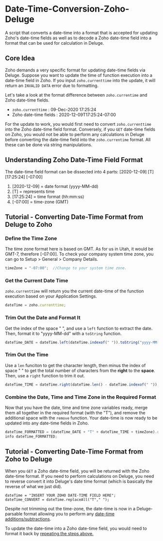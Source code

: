 # Date-Time-Conversion-Zoho-Deluge
A script that converts a date-time into a format that is accepted for updating Zoho's date-time fields as well as to decode a Zoho date-time field into a format that can be used for calculation in Deluge.

## Core Idea
Zoho demands a very specific format for updating date-time fields via Deluge. Suppose you want to update the time of function execution into a date-time field in Zoho. If you input `zoho.currenttime` into the update, it will return an `INVALID DATA` error due to formatting.

Let's take a look at the format difference between `zoho.currentime` and Zoho date-time fields.
* `zoho.currenttime` : 09-Dec-2020 17:25:24
* Zoho date-time fields : 2020-12-09T17:25:24-07:00

For the update to work, you would first need to convert `zoho.currenttime` into the Zoho date-time field format. Conversely, if you `GET` date-time fields on Zoho, you would not be able to perform any calculations in Deluge before converting the date-time field into the `zoho.currentime` format. All these can be done via string manipulations.

## Understanding Zoho Date-Time Field Format
The date-time field format can be dissected into 4 parts: [2020-12-09] [T] [17:25:24] [-07:00]
1. [2020-12-09] = date format (yyyy-MM-dd)
2. [T] = represents time
3. [17:25:24] = time format (hh:mm:ss)
4. [-07:00] = time-zone (GMT)

## Tutorial - Converting Date-Time Format from Deluge to Zoho

### Define the Time Zone
The time zone format here is based on GMT. As for us in Utah, it would be GMT-7, therefore [-07:00]. To check your company system time zone, you can go to Setup > General > Company Details. 
```javascript
timeZone = "-07:00";  //Change to your system time zone.
```

### Get the Current Date Time
`zoho.currenttime` will return you the current date-time of the function execution based on your Application Settings.
```javascript
dateTime = zoho.currenttime;
```

### Trim Out the Date and Format It
Get the index of the space " ", and use a `left` function to extract the date. Then, format it to "yyyy-MM-dd" with a `toString` function.
```javascript
dateTime_DATE = dateTime.left(dateTime.indexof(" ")).toString("yyyy-MM-dd");
```

### Trim Out the Time
Use a `len` funciton to get the character length, then minus the index of space " " to get the total number of characters from the **right** to the **space**. Then, use a `right` function to trim it out.

```javascript
dateTime_TIME = dateTime.right(dateTime.len() - dateTime.indexof(" "));
```

### Combine the Date, Time and Time Zone in the Required Format
Now that you have the date, time and time zone variables ready, merge them all together in the required format (with the "T"), and remove the additional space with the `remove` function. Your date-time is now ready to be updated into any date-time fields in Zoho.
```javascript
dateTime_FORMATTED = (dateTime_DATE + "T" + dateTime_TIME + timeZone).remove(" ");
info dateTime_FORMATTED;
```

## Tutorial - Converting Date-Time Format from Zoho to Deluge
When you `GET` a Zoho date-time field, you will be returned with the Zoho date-time format. If you need to perform calculations on Deluge, you need to reverse convert it into Deluge's date time format (which is basically the reverse of what we just did). 

```javacript
dateTime = "INSERT YOUR ZOHO DATE-TIME FIELD HERE";
dateTime_CONVERT = dateTime.replaceAll("T"," ");
```

Despite not trimming out the time-zone, the date-time is now in a Deluge-parsable format allowing you to perform any [date-time additions/subtractions](https://www.zoho.com/deluge/help/functions/date-time.html). 

To update the date-time into a Zoho date-time field, you would need to format it back by [repeating the steps above.](#trim-out-the-date-and-format-it)
